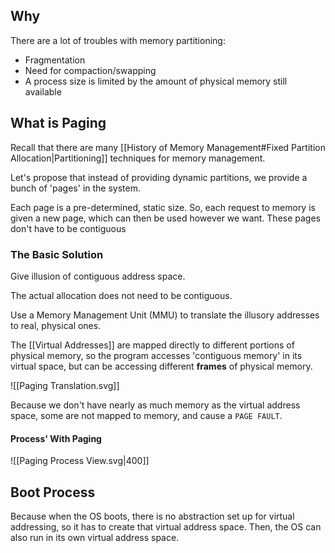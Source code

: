 ## Why

There are a lot of troubles with memory partitioning:
- Fragmentation
- Need for compaction/swapping
- A process size is limited by the amount of physical memory still available

## What is Paging

Recall that there are many [[History of Memory Management#Fixed Partition Allocation|Partitioning]] techniques for memory management. 

Let's propose that instead of providing dynamic partitions, we provide a bunch of 'pages' in the system.

Each page is a pre-determined, static size. So, each request to memory is given a new page, which can then be used however we want. These pages don't have to be contiguous

### The Basic Solution

Give illusion of contiguous address space.

The actual allocation does not need to be contiguous.

Use a Memory Management Unit (MMU) to translate the illusory addresses to real, physical ones. 

The [[Virtual Addresses]] are mapped directly to different portions of physical memory, so the program accesses 'contiguous memory' in its virtual space, but can be accessing different **frames** of physical memory.

![[Paging Translation.svg]]

Because we don't have nearly as much memory as the virtual address space, some are not mapped to memory, and cause a `PAGE FAULT`.

#### Process' With Paging

![[Paging Process View.svg|400]]

## Boot Process

Because when the OS boots, there is no abstraction set up for virtual addressing, so it has to create that virtual address space. Then, the OS can also run in its own virtual address space.